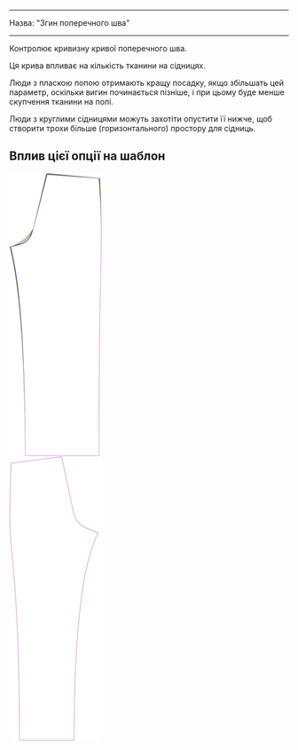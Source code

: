 - - -
Назва: "Згин поперечного шва"
- - -

Контролює кривизну кривої поперечного шва.

<Note>

Ця крива впливає на кількість тканини на сідницях.

Люди з пласкою попою отримають кращу посадку, якщо збільшать цей параметр, оскільки вигин починається пізніше,
і при цьому буде менше скупчення тканини на попі.

Люди з круглими сідницями можуть захотіти опустити її нижче, щоб створити трохи більше (горизонтального) простору для сідниць.

</Note>

## Вплив цієї опції на шаблон

![На цьому зображенні показано вплив цієї опції шляхом накладання декількох варіантів, які мають різне значення для цієї опції](titan_crossseamcurvebend_sample.svg "Вплив цієї опції на шаблон")
